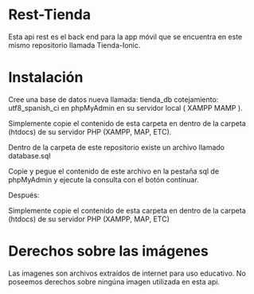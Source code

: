 # Rest-Tienda

Esta api rest es el back end para la app móvil que se encuentra en este mismo repositorio llamada Tienda-Ionic.


# Instalación

Cree una base de datos nueva llamada: tienda_db cotejamiento:  utf8_spanish_ci en phpMyAdmin en su servidor local ( XAMPP MAMP ).

Simplemente copie el contenido de esta carpeta en dentro de la carpeta (htdocs) de su servidor PHP  (XAMPP, MAP, ETC).

Dentro de la carpeta de este repositorio existe un archivo llamado database.sql

Copie y pegue el contenido de este archivo en la pestaña sql de phpMyAdmin y ejecute la consulta con el botón continuar.

Después:

Simplemente copie el contenido de esta carpeta en dentro de la carpeta (htdocs) de su servidor PHP  (XAMPP, MAP, ETC)


# Derechos sobre las imágenes

Las imagenes son archivos extraídos de internet para uso educativo.
No poseemos derechos sobre ningúna imagen utilizada en esta api.
